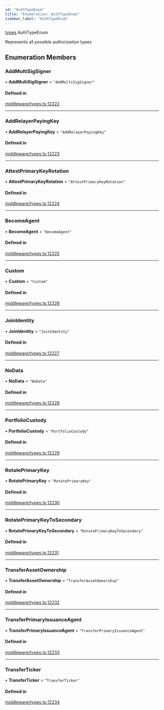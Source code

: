 ```yaml
---
id: "AuthTypeEnum"
title: "Enumeration: AuthTypeEnum"
sidebar_label: "AuthTypeEnum"
---
```


[types](../../../modules/Types/Types.md).AuthTypeEnum

Represents all possible authorization types

## Enumeration Members

### AddMultiSigSigner

• **AddMultiSigSigner** = ``"AddMultiSigSigner"``

#### Defined in

[middleware/types.ts:12222](https://github.com/PolymeshAssociation/polymesh-sdk/blob/978e4ded6/src/middleware/types.ts#L12222)

___

### AddRelayerPayingKey

• **AddRelayerPayingKey** = ``"AddRelayerPayingKey"``

#### Defined in

[middleware/types.ts:12223](https://github.com/PolymeshAssociation/polymesh-sdk/blob/978e4ded6/src/middleware/types.ts#L12223)

___

### AttestPrimaryKeyRotation

• **AttestPrimaryKeyRotation** = ``"AttestPrimaryKeyRotation"``

#### Defined in

[middleware/types.ts:12224](https://github.com/PolymeshAssociation/polymesh-sdk/blob/978e4ded6/src/middleware/types.ts#L12224)

___

### BecomeAgent

• **BecomeAgent** = ``"BecomeAgent"``

#### Defined in

[middleware/types.ts:12225](https://github.com/PolymeshAssociation/polymesh-sdk/blob/978e4ded6/src/middleware/types.ts#L12225)

___

### Custom

• **Custom** = ``"Custom"``

#### Defined in

[middleware/types.ts:12226](https://github.com/PolymeshAssociation/polymesh-sdk/blob/978e4ded6/src/middleware/types.ts#L12226)

___

### JoinIdentity

• **JoinIdentity** = ``"JoinIdentity"``

#### Defined in

[middleware/types.ts:12227](https://github.com/PolymeshAssociation/polymesh-sdk/blob/978e4ded6/src/middleware/types.ts#L12227)

___

### NoData

• **NoData** = ``"NoData"``

#### Defined in

[middleware/types.ts:12228](https://github.com/PolymeshAssociation/polymesh-sdk/blob/978e4ded6/src/middleware/types.ts#L12228)

___

### PortfolioCustody

• **PortfolioCustody** = ``"PortfolioCustody"``

#### Defined in

[middleware/types.ts:12229](https://github.com/PolymeshAssociation/polymesh-sdk/blob/978e4ded6/src/middleware/types.ts#L12229)

___

### RotatePrimaryKey

• **RotatePrimaryKey** = ``"RotatePrimaryKey"``

#### Defined in

[middleware/types.ts:12230](https://github.com/PolymeshAssociation/polymesh-sdk/blob/978e4ded6/src/middleware/types.ts#L12230)

___

### RotatePrimaryKeyToSecondary

• **RotatePrimaryKeyToSecondary** = ``"RotatePrimaryKeyToSecondary"``

#### Defined in

[middleware/types.ts:12231](https://github.com/PolymeshAssociation/polymesh-sdk/blob/978e4ded6/src/middleware/types.ts#L12231)

___

### TransferAssetOwnership

• **TransferAssetOwnership** = ``"TransferAssetOwnership"``

#### Defined in

[middleware/types.ts:12232](https://github.com/PolymeshAssociation/polymesh-sdk/blob/978e4ded6/src/middleware/types.ts#L12232)

___

### TransferPrimaryIssuanceAgent

• **TransferPrimaryIssuanceAgent** = ``"TransferPrimaryIssuanceAgent"``

#### Defined in

[middleware/types.ts:12233](https://github.com/PolymeshAssociation/polymesh-sdk/blob/978e4ded6/src/middleware/types.ts#L12233)

___

### TransferTicker

• **TransferTicker** = ``"TransferTicker"``

#### Defined in

[middleware/types.ts:12234](https://github.com/PolymeshAssociation/polymesh-sdk/blob/978e4ded6/src/middleware/types.ts#L12234)
